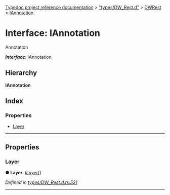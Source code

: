 [Typedoc project reference documentation](../README.md) > ["types/DW_Rest.d"](../modules/_types_dw_rest_d_.md) > [DWRest](../modules/_types_dw_rest_d_.dwrest.md) > [IAnnotation](../interfaces/_types_dw_rest_d_.dwrest.iannotation.md)

# Interface: IAnnotation

Annotation

*__interface__*: IAnnotation

## Hierarchy

**IAnnotation**

## Index

### Properties

* [Layer](_types_dw_rest_d_.dwrest.iannotation.md#layer)

---

## Properties

<a id="layer"></a>

###  Layer

**● Layer**: *[ILayer](_types_dw_rest_d_.dwrest.ilayer.md)[]*

*Defined in [types/DW_Rest.d.ts:521](https://github.com/DocuWare/REST-Sample-TS/blob/22cf36b/src/types/DW_Rest.d.ts#L521)*

___

